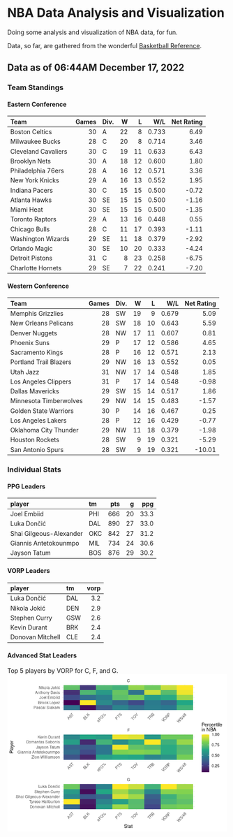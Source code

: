 # NBA Data Analysis and Visualization

Doing some analysis and visualization of NBA data, for fun.

Data, so far, are gathered from the wonderful [Basketball
Reference](https://www.basketball-reference.com/).

## Data as of 06:44AM December 17, 2022

### Team Standings

#### Eastern Conference

| Team                | Games | Div. |   W |   L |   W/L | Net Rating |
|:--------------------|------:|:-----|----:|----:|------:|-----------:|
| Boston Celtics      |    30 | A    |  22 |   8 | 0.733 |       6.49 |
| Milwaukee Bucks     |    28 | C    |  20 |   8 | 0.714 |       3.46 |
| Cleveland Cavaliers |    30 | C    |  19 |  11 | 0.633 |       6.43 |
| Brooklyn Nets       |    30 | A    |  18 |  12 | 0.600 |       1.80 |
| Philadelphia 76ers  |    28 | A    |  16 |  12 | 0.571 |       3.36 |
| New York Knicks     |    29 | A    |  16 |  13 | 0.552 |       1.95 |
| Indiana Pacers      |    30 | C    |  15 |  15 | 0.500 |      -0.72 |
| Atlanta Hawks       |    30 | SE   |  15 |  15 | 0.500 |      -1.16 |
| Miami Heat          |    30 | SE   |  15 |  15 | 0.500 |      -1.35 |
| Toronto Raptors     |    29 | A    |  13 |  16 | 0.448 |       0.55 |
| Chicago Bulls       |    28 | C    |  11 |  17 | 0.393 |      -1.11 |
| Washington Wizards  |    29 | SE   |  11 |  18 | 0.379 |      -2.92 |
| Orlando Magic       |    30 | SE   |  10 |  20 | 0.333 |      -4.24 |
| Detroit Pistons     |    31 | C    |   8 |  23 | 0.258 |      -6.75 |
| Charlotte Hornets   |    29 | SE   |   7 |  22 | 0.241 |      -7.20 |

#### Western Conference

| Team                   | Games | Div. |   W |   L |   W/L | Net Rating |
|:-----------------------|------:|:-----|----:|----:|------:|-----------:|
| Memphis Grizzlies      |    28 | SW   |  19 |   9 | 0.679 |       5.09 |
| New Orleans Pelicans   |    28 | SW   |  18 |  10 | 0.643 |       5.59 |
| Denver Nuggets         |    28 | NW   |  17 |  11 | 0.607 |       0.81 |
| Phoenix Suns           |    29 | P    |  17 |  12 | 0.586 |       4.65 |
| Sacramento Kings       |    28 | P    |  16 |  12 | 0.571 |       2.13 |
| Portland Trail Blazers |    29 | NW   |  16 |  13 | 0.552 |       0.05 |
| Utah Jazz              |    31 | NW   |  17 |  14 | 0.548 |       1.85 |
| Los Angeles Clippers   |    31 | P    |  17 |  14 | 0.548 |      -0.98 |
| Dallas Mavericks       |    29 | SW   |  15 |  14 | 0.517 |       1.86 |
| Minnesota Timberwolves |    29 | NW   |  14 |  15 | 0.483 |      -1.57 |
| Golden State Warriors  |    30 | P    |  14 |  16 | 0.467 |       0.25 |
| Los Angeles Lakers     |    28 | P    |  12 |  16 | 0.429 |      -0.77 |
| Oklahoma City Thunder  |    29 | NW   |  11 |  18 | 0.379 |      -1.98 |
| Houston Rockets        |    28 | SW   |   9 |  19 | 0.321 |      -5.29 |
| San Antonio Spurs      |    28 | SW   |   9 |  19 | 0.321 |     -10.01 |

### Individual Stats

#### PPG Leaders

| player                  | tm  | pts |   g |  ppg |
|:------------------------|:----|----:|----:|-----:|
| Joel Embiid             | PHI | 666 |  20 | 33.3 |
| Luka Dončić             | DAL | 890 |  27 | 33.0 |
| Shai Gilgeous-Alexander | OKC | 842 |  27 | 31.2 |
| Giannis Antetokounmpo   | MIL | 734 |  24 | 30.6 |
| Jayson Tatum            | BOS | 876 |  29 | 30.2 |

#### VORP Leaders

| player           | tm  | vorp |
|:-----------------|:----|-----:|
| Luka Dončić      | DAL |  3.2 |
| Nikola Jokić     | DEN |  2.9 |
| Stephen Curry    | GSW |  2.6 |
| Kevin Durant     | BRK |  2.4 |
| Donovan Mitchell | CLE |  2.4 |

#### Advanced Stat Leaders

Top 5 players by VORP for C, F, and G.
![](README_files/figure-gfm/README-unnamed-chunk-7-1.png)<!-- -->

